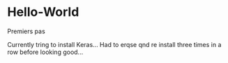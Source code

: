# Hello-World
Premiers pas

Currently tring to install Keras... Had to erqse qnd re install three times in a row before looking good...
